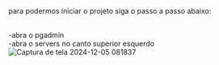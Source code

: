 
<div>
  para podermos iniciar o projeto siga o passo a passo abaixo:</br></br>

  -abra o pgadmin</br>
  -abra o servers no canto superior esquerdo</br>
  ![Captura de tela 2024-12-05 081837](https://github.com/user-attachments/assets/ca9ed934-5a7c-42e0-bb3d-60700a906b4d)
</div>
